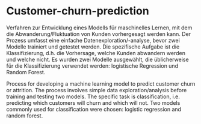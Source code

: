 # Customer-churn-prediction
Verfahren zur Entwicklung eines Modells für maschinelles Lernen, mit dem die Abwanderung/Fluktuation von Kunden vorhergesagt werden kann. Der Prozess umfasst eine einfache Datenexploration/-analyse, bevor zwei Modelle trainiert und getestet werden. Die spezifische Aufgabe ist die Klassifizierung, d.h. die Vorhersage, welche Kunden abwandern werden und welche nicht. Es wurden zwei Modelle ausgewählt, die üblicherweise für die Klassifizierung verwendet werden: logistische Regression und Random Forest.

Process for developing a machine learning model to predict customer churn or attrition. The process involves simple data exploration/analysis before training and testing two models. The specific task is classification, i.e. predicting which customers will churn and which will not. Two models commonly used for classification were chosen: logistic regression and random forest.
